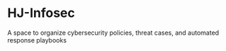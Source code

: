 # HJ-Infosec
A space to organize cybersecurity policies, threat cases, and automated response playbooks

